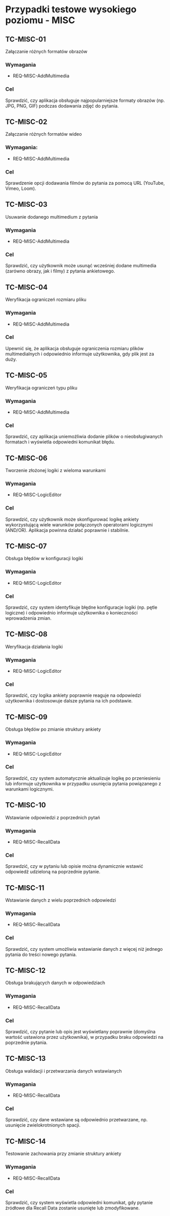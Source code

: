 # Przypadki testowe wysokiego poziomu - MISC

## TC-MISC-01
Załączanie różnych formatów obrazów  

### Wymagania 
  - REQ-MISC-AddMultimedia 

### Cel
Sprawdzić, czy aplikacja obsługuje najpopularniejsze formaty obrazów (np. JPG, PNG, GIF) podczas dodawania zdjęć do pytania.


## TC-MISC-02
Załączanie różnych formatów wideo

### Wymagania:  
- REQ-MISC-AddMultimedia  

### Cel 
Sprawdzenie opcji dodawania filmów do pytania za pomocą URL (YouTube, Vimeo, Loom).


## TC-MISC-03
Usuwanie dodanego multimedium z pytania

### Wymagania 
- REQ-MISC-AddMultimedia  

### Cel  
Sprawdzić, czy użytkownik może usunąć wcześniej dodane multimedia (zarówno obrazy, jak i filmy) z pytania ankietowego.


## TC-MISC-04
Weryfikacja ograniczeń rozmiaru pliku

### Wymagania 
- REQ-MISC-AddMultimedia  

### Cel 
Upewnić się, że aplikacja obsługuje ograniczenia rozmiaru plików multimedialnych i odpowiednio informuje użytkownika, gdy plik jest za duży.


## TC-MISC-05
Weryfikacja ograniczeń typu pliku  

### Wymagania  
- REQ-MISC-AddMultimedia  

### Cel 
Sprawdzić, czy aplikacja uniemożliwia dodanie plików o nieobsługiwanych formatach i wyświetla odpowiedni komunikat błędu.


## TC-MISC-06
Tworzenie złożonej logiki z wieloma warunkami  

### Wymagania  
- REQ-MISC-LogicEditor  

### Cel
Sprawdzić, czy użytkownik może skonfigurować logikę ankiety wykorzystującą wiele warunków połączonych operatorami logicznymi (AND/OR). Aplikacja powinna działać poprawnie i stabilnie.


## TC-MISC-07
Obsługa błędów w konfiguracji logiki 

### Wymagania   
- REQ-MISC-LogicEditor  

### Cel  
Sprawdzić, czy system identyfikuje błędne konfiguracje logiki (np. pętle logiczne) i odpowiednio informuje użytkownika o konieczności wprowadzenia zmian.


## TC-MISC-08
Weryfikacja działania logiki

### Wymagania  
- REQ-MISC-LogicEditor  

### Cel
Sprawdzić, czy logika ankiety poprawnie reaguje na odpowiedzi użytkownika i dostosowuje dalsze pytania na ich podstawie.


## TC-MISC-09
Obsługa błędów po zmianie struktury ankiety

### Wymagania 
- REQ-MISC-LogicEditor  

### Cel 
Sprawdzić, czy system automatycznie aktualizuje logikę po przeniesieniu lub informuje użytkownika w przypadku usunięcia pytania powiązanego z warunkami logicznymi.


## TC-MISC-10
Wstawianie odpowiedzi z poprzednich pytań

### Wymagania 
- REQ-MISC-RecallData  

### Cel 
Sprawdzić, czy w pytaniu lub opisie można dynamicznie wstawić odpowiedź udzieloną na poprzednie pytanie.


## TC-MISC-11
Wstawianie danych z wielu poprzednich odpowiedzi

### Wymagania  
- REQ-MISC-RecallData  

### Cel
Sprawdzić, czy system umożliwia wstawianie danych z więcej niż jednego pytania do treści nowego pytania.


## TC-MISC-12
Obsługa brakujących danych w odpowiedziach

### Wymagania  
- REQ-MISC-RecallData  

### Cel 
Sprawdzić, czy pytanie lub opis jest wyświetlany poprawnie (domyślna wartość ustawiona przez użytkownika), w przypadku braku odpowiedzi na poprzednie pytania.


## TC-MISC-13
Obsługa walidacji i przetwarzania danych wstawianych 

### Wymagania 
- REQ-MISC-RecallData  

### Cel
Sprawdzić, czy dane wstawiane są odpowiednio przetwarzane, np. usunięcie zwielokrotnionych spacji.


## TC-MISC-14
Testowanie zachowania przy zmianie struktury ankiety

### Wymagania 
- REQ-MISC-RecallData  

### Cel
Sprawdzić, czy system wyświetla odpowiedni komunikat, gdy pytanie źródłowe dla Recall Data zostanie usunięte lub zmodyfikowane.

